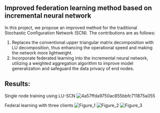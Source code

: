 ## Improved federation learning method based on incremental neural network
In this project, we propose an improved method for the traditional Stochastic Configuration Network (SCN). 
The contributions are as follows:
1. Replaces the conventional upper triangular matrix decomposition with LU decomposition, thus enhancing the operational speed and making the network more lightweight.
2. Incorporate federated learning into the incremental neural network, utilizing a weighted aggregation algorithm to improve model generalization and safeguard the data privacy of end nodes.

## Results:
Single node training using  LU-SCN
![4a57ffda9750ac855bbfc711875a055](https://github.com/MrCookieeeee/Early-Research/assets/107045624/9ea05293-272a-425e-bec2-ad8750e8d244)

Federal learning with three clients
![Figure_1](https://github.com/MrCookieeeee/Early-Research/assets/107045624/751a3123-aed4-4849-a3de-6bb89b564d1f)
![Figure_2](https://github.com/MrCookieeeee/Early-Research/assets/107045624/24c2bc06-005e-4aa8-b495-ee4c2707e2a6)
![Figure_3](https://github.com/MrCookieeeee/Early-Research/assets/107045624/16684e6e-e043-42f9-a187-6b863934c5e2)
